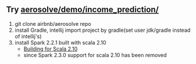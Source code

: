 ## Try [aerosolve/demo/income_prediction/](https://github.com/airbnb/aerosolve/tree/master/demo/income_prediction)

1. git clone airbnb/aerosolve repo
2. install Gradle, intellij import project by gradle(set user jdk/gradle instead of intellij's)
3. install Spark 2.2.1 built with scala 2.10 
    - [Building for Scala 2.10](https://spark.apache.org/docs/2.2.1/building-spark.html#building-for-scala-210)
    - since Spark 2.3.0 support for scala 2.10 has been removed
